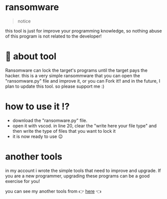 # ransomware
> notice

this tool is just for improve your programming knowledge, so nothing abuse of this program is not related to the developer!

# :space_invader: about tool
Ransomware can lock the target's programs until the target pays the hacker.
this is a very simple ransommware that you can open the "ransomware.py" file and improve it, or you can Fork it!!
and in the future, I plan to update this tool. so please support me :)

# how to use it :interrobang:

- download the "ransomware.py" file.
- open it with vscod. in line 20, clear the "write here your file type" and then write the type of files that you want to lock it
- it is now ready to use :wink:

# another tools

in my account i wrote the simple tools that need to improve and upgrade. If you are a new programmer, upgrading these programs can be a good exercise for you!

you can see my another tools from :point_right: [here](https://github.com/saed-gpr) :point_left:
